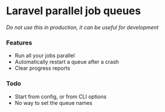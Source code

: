 # Laravel parallel job queues

_Do not use this in production, it can be useful for development_

### Features

- Run all your jobs parallel
- Automatically restart a queue after a crash
- Clear progress reports

### Todo

- Start from config, or from CLI options
- No way to set the queue names
